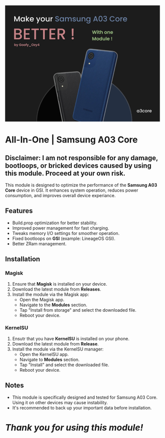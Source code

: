 ![logo](https://github.com/GoofyOzy4/A03CoreTweak-A032/blob/main/re-logo.png)
# All-In-One | Samsung A03 Core

## Disclaimer: I am not responsible for any damage, bootloops, or bricked devices caused by using this module. Proceed at your own risk.

This module is designed to optimize the performance of the **Samsung A03 Core** device in GSI. It enhances system operation, reduces power consumption, and improves overall device experiance.
## Features

- Build.prop optimization for better stability.
- Improved power management for fast charging.
- Tweaks memory I/O settings for smoother operation.
- Fixed bootloops on **GSI** (example: LineageOS GSI).
- Better ZRam management.

## Installation
### Magisk
1. Ensure that **Magisk** is installed on your device.
2. Download the latest module from **Releases**.
3. Install the module via the Magisk app:
   - Open the Magisk app.
   - Navigate to the **Modules** section.
   - Tap "Install from storage" and select the downloaded file.
   - Reboot your device.
### KernelSU
1. Ensutr that you have **KernelSU** is installed on your phone.
2. Download the latest module from **Release**.
3. Install the module via the KernelSU manager:
   - Open the KernelSU app.
   - Navigate to **Modules** section.
   - Tap "Install" and select the downloaded file.
   - Reboot your device.
     
## Notes

- This module is specifically designed and tested for Samsung A03 Core. Using it on other devices may cause instability.
- It's recommended to back up your important data before installation.

# _Thank you for using this module!_
